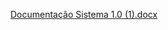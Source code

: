 [Documentação Sistema 1.0 (1).docx](https://github.com/user-attachments/files/17961049/Documentacao.Sistema.1.0.1.docx)
